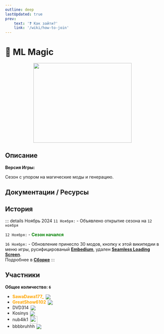 ```yaml
---
outline: deep
lastUpdated: true
prev: 
    text: '❓ Как зайти?'
    link: '/wiki/how-to-join'
---
```


# 🔮 ML Magic

<img src="/WIKI/ML-Magic/demo_img_1.png" style="display: inline; vertical-align: middle; display: block; margin-left: auto; margin-right: auto; width: 320px; height: 260px;" />


## Описание
**Версия Игры:** <Badge type="info" text="1.20.1 Forge" />

Сезон с упором на магические моды и генерацию.

## Документации / Ресурсы

<Links :items="[
    { 
        name: 'Сборка', 
        link: 'ml-magic/modpack', 
        icon: 'fas fa-box-open'
    }
  ]"
/>

## История

::: details Ноябрь 2024
`11 Ноября:` - Объявлено открытие сезона на `12 ноября`

`12 Ноября:` - **<span style="color: green;">Сезон начался</span>**

`16 Ноября:` - Обновление принесло 30 модов, кнопку к этой википедии в меню игры, русифицированый **[Embedium](https://www.curseforge.com/minecraft/mc-mods/embeddium)**, удален **[Seamless Loading Screen](https://www.curseforge.com/minecraft/mc-mods/seamless-loading-screen-forge)**. <br/>
Подробнее в **[Сборке](ml-magic/modpack)**
:::
<!-- Я попытался добавить квадратики с инфой как было в прошлом вики -->
<!-- <BlockCard :cards="[ 
        { 
            field1: 'https://via.placeholder.com/150', // This will render as an image 
            field2: 'Text 2', // This will render as text 
            field3: 'Text 3', // This will render as text 
            field4: 'https://via.placeholder.com/150', // This will render as an image 
            link: 'https://example.com' 
        }, 
        { 
            field1: 'Text 1', // This will render as text 
            field2: 'https://via.placeholder.com/150', // This will render as an image 
            field3: 'Text 3', // This will render as text 
            field4: 'https://via.placeholder.com/150', // This will render as an image 
            link: 'https://example.com' 
        } ,
        // { 
        //     field1: 'Text 1', // This will render as text 
        //     field2: 'https://via.placeholder.com/150', // This will render as an image 
        //     field3: 'Text 3', // This will render as text 
        //     field4: 'https://via.placeholder.com/150', // This will render as an image 
        //     link: 'https://example.com' 
        // },
        // { 
        //     field1: 'Text 1', // This will render as text 
        //     field2: 'https://via.placeholder.com/150', // This will render as an image 
        //     field3: 'Text 3', // This will render as text 
        //     field4: 'https://via.placeholder.com/150', // This will render as an image 
        //     link: 'https://example.com' 
        // },
        ]" size="medium" /> -->
 
## Участники
**Общее количество: `6`**

- **<span style="color: orange;">SawaDawa177_</span>** <img src="https://api.mineatar.io/face/0c81442c240b4087851ff50f3d8fd589?scale=3" style="display: inline; margin: 0 2px; vertical-align: middle;" />
- **<span style="color: orange;">GreatShow6102</span>** <img src="https://api.mineatar.io/face/ceb1b631-d2ff-4166-8458-e4c8498e1248?scale=3" style="display: inline; margin: 0 2px; vertical-align: middle;" />
- DVD314 <img src="https://api.mineatar.io/face/9806b0b5-baa2-48c6-b70e-64af239a78eb?scale=3" style="display: inline; margin: 0 2px; vertical-align: middle;" />
- Kosinys <img src="https://api.mineatar.io/face/58650faf-08ae-438a-a1ce-ec99ba38c4e6?scale=3" style="display: inline; margin: 0 2px; vertical-align: middle;" />
- nub4ik1 <img src="/minecraft/playerHeads/steveHead.png" style="display: inline; margin: 0 2px; vertical-align: middle;" width="24" height="24"/>
- bbbbruhhh <img src="https://api.mineatar.io/face/45e529c8-4a8e-44eb-b02c-5b99e41a9d1c?scale=3" style="display: inline; margin: 0 2px; vertical-align: middle;" />